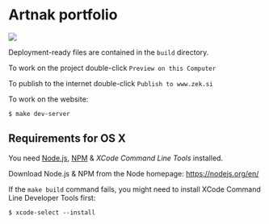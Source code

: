 # Artnak portfolio

![](http://i.imgur.com/DgxvOrO.png)

Deployment-ready files are contained in the `build` directory.

To work on the project double-click `Preview on this Computer`

To publish to the internet double-click `Publish to www.zek.si`

To work on the website:

    $ make dev-server
    
## Requirements for OS X

You need [Node.js](https://nodejs.org/en), [NPM](https://www.npmjs.com/
) & *XCode Command Line Tools* installed.

Download Node.js & NPM from the Node homepage: https://nodejs.org/en/

If the `make build` command fails, you might need to install XCode Command Line Developer Tools first:

    $ xcode-select --install
    
